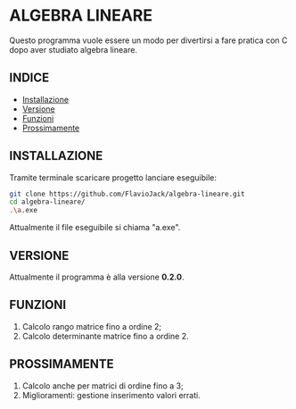 # ALGEBRA LINEARE

Questo programma vuole essere un modo per divertirsi a fare pratica con C dopo aver studiato algebra lineare.


## INDICE
- [Installazione](#installazione)
- [Versione](#versione)
- [Funzioni](#funzioni)
- [Prossimamente](#prossimamente)

## INSTALLAZIONE
Tramite terminale scaricare progetto lanciare eseguibile:
```bash
git clone https://github.com/FlavioJack/algebra-lineare.git
cd algebra-lineare/
.\a.exe
```
Attualmente il file eseguibile si chiama "a.exe".

## VERSIONE
Attualmente il programma è alla versione **0.2.0**.

## FUNZIONI

1. Calcolo rango matrice fino a ordine 2;
2. Calcolo determinante matrice fino a ordine 2.

## PROSSIMAMENTE

1. Calcolo anche per matrici di ordine fino a 3;
2. Miglioramenti: gestione inserimento valori errati.

